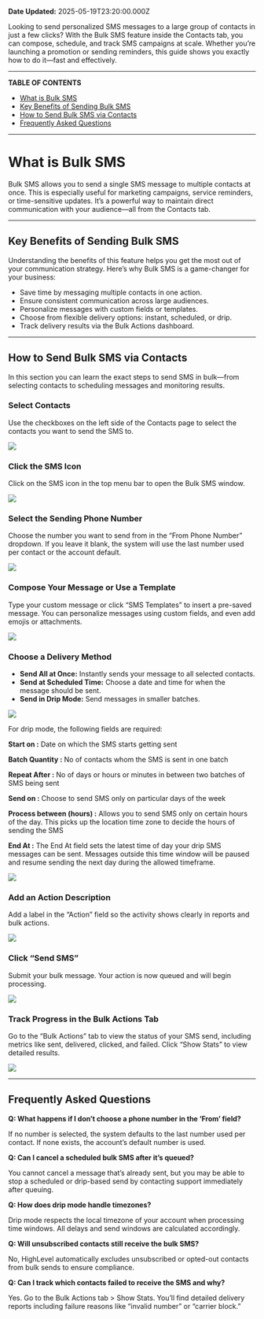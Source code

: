 **Date Updated:** 2025-05-19T23:20:00.000Z
  
  
Looking to send personalized SMS messages to a large group of contacts in just a few clicks? With the Bulk SMS feature inside the Contacts tab, you can compose, schedule, and track SMS campaigns at scale. Whether you’re launching a promotion or sending reminders, this guide shows you exactly how to do it—fast and effectively.

---

**TABLE OF CONTENTS**

* [What is Bulk SMS](#%E2%80%8B%E2%80%8BWhat-is-Bulk-SMS)
* [Key Benefits of Sending Bulk SMS](#Key-Benefits-of-Sending-Bulk-SMS)
* [How to Send Bulk SMS via Contacts](#How-to-Send-Bulk-SMS-via-Contacts)
* [Frequently Asked Questions](#Frequently-Asked-Questions)

---

# **What is Bulk SMS**

  
Bulk SMS allows you to send a single SMS message to multiple contacts at once. This is especially useful for marketing campaigns, service reminders, or time-sensitive updates. It’s a powerful way to maintain direct communication with your audience—all from the Contacts tab.

---

## **Key Benefits of Sending Bulk SMS**

  
Understanding the benefits of this feature helps you get the most out of your communication strategy. Here’s why Bulk SMS is a game-changer for your business:

  
* Save time by messaging multiple contacts in one action.
* Ensure consistent communication across large audiences.
* Personalize messages with custom fields or templates.
* Choose from flexible delivery options: instant, scheduled, or drip.
* Track delivery results via the Bulk Actions dashboard.

---

## **How to Send Bulk SMS via Contacts**

  
In this section you can learn the exact steps to send SMS in bulk—from selecting contacts to scheduling messages and monitoring results.
  
  
### **Select Contacts**

  
Use the checkboxes on the left side of the Contacts page to select the contacts you want to send the SMS to.

  
![](https://s3.amazonaws.com/cdn.freshdesk.com/data/helpdesk/attachments/production/155045013020/original/1JUbAum1jhgRycHfzNvYSJFyhHjbzjH7CQ.png?1744594891)
  
  
### **Click the SMS Icon**

  
Click on the SMS icon in the top menu bar to open the Bulk SMS window.

  
![](https://s3.amazonaws.com/cdn.freshdesk.com/data/helpdesk/attachments/production/155045013060/original/_71qeU90SK9ZhJ8B6DsAgyHVXbXXCtR15g.png?1744595033)
  
  
### **Select the Sending Phone Number**

  
Choose the number you want to send from in the “From Phone Number” dropdown. If you leave it blank, the system will use the last number used per contact or the account default.

  
![](https://s3.amazonaws.com/cdn.freshdesk.com/data/helpdesk/attachments/production/155045013063/original/IwR-TzrSVYnncUD9F4yzuP5UtGqa8ggAcw.png?1744595063)
  
  
### **Compose Your Message or Use a Template**

  
Type your custom message or click “SMS Templates” to insert a pre-saved message. You can personalize messages using custom fields, and even add emojis or attachments.

  
![](https://s3.amazonaws.com/cdn.freshdesk.com/data/helpdesk/attachments/production/155045013067/original/IQkX_LX1eI4dba4Z5wj9VFra3WYtbLHrXQ.png?1744595082)
  
  
### **Choose a Delivery Method**

  
* **Send All at Once:** Instantly sends your message to all selected contacts.
* **Send at Scheduled Time:** Choose a date and time for when the message should be sent.
* **Send in Drip Mode:** Send messages in smaller batches.

  
![](https://s3.amazonaws.com/cdn.freshdesk.com/data/helpdesk/attachments/production/155045013071/original/6zvA9bcY12AnvfTernt3T-rvS8vicbRoyw.png?1744595121)
  
  
For drip mode, the following fields are required:

**Start on :** Date on which the SMS starts getting sent

**Batch Quantity :** No of contacts whom the SMS is sent in one batch

**Repeat After :** No of days or hours or minutes in between two batches of SMS being sent

**Send on :** Choose to send SMS only on particular days of the week

**Process between (hours) :** Allows you to send SMS only on certain hours of the day. This picks up the location time zone to decide the hours of sending the SMS

**End At :** The End At field sets the latest time of day your drip SMS messages can be sent. Messages outside this time window will be paused and resume sending the next day during the allowed timeframe.


![](https://s3.amazonaws.com/cdn.freshdesk.com/data/helpdesk/attachments/production/155045013424/original/VDs7flmAfIHiyCeYfamhcrTjblC_qz6KqA.png?1744596643)
  
  
### **Add an Action Description**

  
Add a label in the “Action” field so the activity shows clearly in reports and bulk actions.

  
![](https://s3.amazonaws.com/cdn.freshdesk.com/data/helpdesk/attachments/production/155045013091/original/1Wn8Z24NN9oMQaIJDDqfonn-lmFkuNNA_A.png?1744595177)
  
  
### **Click “Send SMS”**

  
Submit your bulk message. Your action is now queued and will begin processing.

  
![](https://s3.amazonaws.com/cdn.freshdesk.com/data/helpdesk/attachments/production/155045013100/original/T0byXWadG5DrMUhrV5vQKVcpdHvXVJ0ONg.png?1744595198)
  
  
### **Track Progress in the Bulk Actions Tab**

  
Go to the “Bulk Actions” tab to view the status of your SMS send, including metrics like sent, delivered, clicked, and failed. Click “Show Stats” to view detailed results.

  
![](https://s3.amazonaws.com/cdn.freshdesk.com/data/helpdesk/attachments/production/155045013470/original/8_cUD7w76Bn6eTdC5JJa_vB3tCYMCw3fKw.png?1744597072)

---

## **Frequently Asked Questions**

  
**Q: What happens if I don’t choose a phone number in the ‘From’ field?**

If no number is selected, the system defaults to the last number used per contact. If none exists, the account’s default number is used.

  
**Q: Can I cancel a scheduled bulk SMS after it’s queued?**

You cannot cancel a message that’s already sent, but you may be able to stop a scheduled or drip-based send by contacting support immediately after queuing.

  
**Q: How does drip mode handle timezones?**

Drip mode respects the local timezone of your account when processing time windows. All delays and send windows are calculated accordingly.

  
**Q: Will unsubscribed contacts still receive the bulk SMS?**

No, HighLevel automatically excludes unsubscribed or opted-out contacts from bulk sends to ensure compliance.

  
**Q: Can I track which contacts failed to receive the SMS and why?**

Yes. Go to the Bulk Actions tab > Show Stats. You’ll find detailed delivery reports including failure reasons like “invalid number” or “carrier block.”